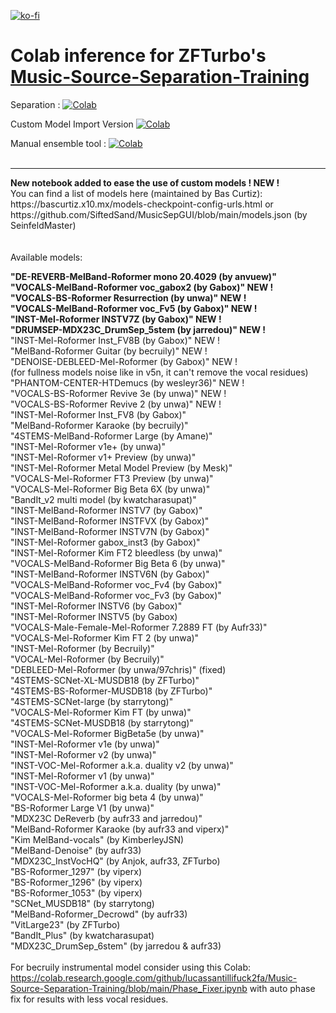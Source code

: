 [![ko-fi](https://ko-fi.com/img/githubbutton_sm.svg)](https://ko-fi.com/Q5Q811R5YI)  
# Colab inference for ZFTurbo's [Music-Source-Separation-Training](https://github.com/ZFTurbo/Music-Source-Separation-Training/)

Separation : [![Colab](https://colab.research.google.com/assets/colab-badge.svg)](https://colab.research.google.com/github/jarredou/Music-Source-Separation-Training-Colab-Inference/blob/main/Music_Source_Separation_Training_(Colab_Inference).ipynb)  

Custom Model Import Version [![Colab](https://colab.research.google.com/assets/colab-badge.svg)](https://colab.research.google.com/github/jarredou/Music-Source-Separation-Training-Colab-Inference/blob/main/Music_Source_Separation_Training_(Colab_Inference)_CustomModel.ipynb)  

Manual ensemble tool : [![Colab](https://colab.research.google.com/assets/colab-badge.svg)](https://colab.research.google.com/github/jarredou/Music-Source-Separation-Training-Colab-Inference/blob/main/Manual_Ensemble_Colab.ipynb)  
<br>  
<hr>  
<b>New notebook added to ease the use of custom models ! NEW !</b><br>
You can find a list of models here (maintained by Bas Curtiz):<br>
https://bascurtiz.x10.mx/models-checkpoint-config-urls.html or<br>
https://github.com/SiftedSand/MusicSepGUI/blob/main/models.json (by SeinfeldMaster)<br>
<br><br>
Available models:<br>

<b>"DE-REVERB-MelBand-Roformer mono 20.4029 (by anvuew)"</b><br>
<b>"VOCALS-MelBand-Roformer voc_gabox2 (by Gabox)" NEW !</b><br>
<b>"VOCALS-BS-Roformer Resurrection (by unwa)" NEW !</b><br>
<b>"VOCALS-MelBand-Roformer voc_Fv5 (by Gabox)" NEW !</b><br>
<b>"INST-Mel-Roformer INSTV7Z (by Gabox)" NEW !</b><br>
<b>"DRUMSEP-MDX23C_DrumSep_5stem (by jarredou)" NEW !</b><br>
"INST-Mel-Roformer Inst_FV8B (by Gabox)" NEW !<br>
"MelBand-Roformer Guitar (by becruily)" NEW !<br>
"DENOISE-DEBLEED-Mel-Roformer (by Gabox)" NEW !<br>
(for fullness models noise like in v5n, it can't remove the vocal residues) <br>
"PHANTOM-CENTER-HTDemucs (by wesleyr36)" NEW !<br>
"VOCALS-BS-Roformer Revive 3e (by unwa)" NEW !<br>
"VOCALS-BS-Roformer Revive 2 (by unwa)" NEW !<br>
"INST-Mel-Roformer Inst_FV8 (by Gabox)"<br>
"MelBand-Roformer Karaoke (by becruily)" <br>
"4STEMS-MelBand-Roformer Large (by Amane)"<br>
"INST-Mel-Roformer v1e+ (by unwa)"<br>
"INST-Mel-Roformer v1+ Preview (by unwa)"<br>
"INST-Mel-Roformer Metal Model Preview (by Mesk)"<br>
"VOCALS-Mel-Roformer FT3 Preview (by unwa)"<br>
"VOCALS-Mel-Roformer Big Beta 6X (by unwa)"<br>
"BandIt_v2 multi model (by kwatcharasupat)"<br>
"INST-MelBand-Roformer INSTV7 (by Gabox)"<br>
"INST-MelBand-Roformer INSTFVX (by Gabox)"<br>
"INST-MelBand-Roformer INSTV7N (by Gabox)"<br>
"INST-Mel-Roformer gabox_inst3 (by Gabox)"<br>
"INST-Mel-Roformer Kim FT2 bleedless (by unwa)"<br>
"VOCALS-MelBand-Roformer Big Beta 6 (by unwa)"<br>
"INST-MelBand-Roformer INSTV6N (by Gabox)"<br>
"VOCALS-MelBand-Roformer voc_Fv4 (by Gabox)"<br>
"VOCALS-MelBand-Roformer voc_Fv3 (by Gabox)"<br>
"INST-Mel-Roformer INSTV6 (by Gabox)"<br>
"INST-Mel-Roformer INSTV5 (by Gabox)<br>
"VOCALS-Male-Female-Mel-Roformer 7.2889 FT (by Aufr33)"<br>
"VOCALS-Mel-Roformer Kim FT 2 (by unwa)"<br>
"INST-Mel-Roformer (by Becruily)"<br>
"VOCAL-Mel-Roformer (by Becruily)"<br>
"DEBLEED-Mel-Roformer (by unwa/97chris)" (fixed)<br>
"4STEMS-SCNet-XL-MUSDB18 (by ZFTurbo)"<br>
"4STEMS-BS-Roformer-MUSDB18 (by ZFTurbo)"<br>
"4STEMS-SCNet-large (by starrytong)"<br>
"VOCALS-Mel-Roformer Kim FT (by unwa)"<br>
"4STEMS-SCNet-MUSDB18 (by starrytong)"<br>
"VOCALS-Mel-Roformer BigBeta5e (by unwa)"<br>
"INST-Mel-Roformer v1e (by unwa)"<br>
"INST-Mel-Roformer v2 (by unwa)"<br>
"INST-VOC-Mel-Roformer a.k.a. duality v2 (by unwa)"<br>
"INST-Mel-Roformer v1 (by unwa)"<br>
"INST-VOC-Mel-Roformer a.k.a. duality (by unwa)"<br>
"VOCALS-Mel-Roformer big beta 4 (by unwa)"<br>
"BS-Roformer Large V1 (by unwa)"<br>
"MDX23C DeReverb (by aufr33 and jarredou)"<br>
"MelBand-Roformer Karaoke (by aufr33 and viperx)"<br>
"Kim MelBand-vocals" (by KimberleyJSN)<br>
"MelBand-Denoise" (by aufr33)<br>
"MDX23C_InstVocHQ" (by Anjok, aufr33, ZFTurbo)<br> 
"BS-Roformer_1297" (by viperx)<br>
"BS-Roformer_1296" (by viperx)<br>
"BS-Roformer_1053" (by viperx)<br>
"SCNet_MUSDB18" (by starrytong)<br>
"MelBand-Roformer_Decrowd" (by aufr33)<br>
"VitLarge23" (by ZFTurbo)<br>
"BandIt_Plus" (by kwatcharasupat)<br>
"MDX23C_DrumSep_6stem" (by jarredou & aufr33)<br>
<br>
For becruily instrumental model consider using this  Colab:<br> https://colab.research.google.com/github/lucassantillifuck2fa/Music-Source-Separation-Training/blob/main/Phase_Fixer.ipynb with auto phase fix for results with less vocal residues.<br>
